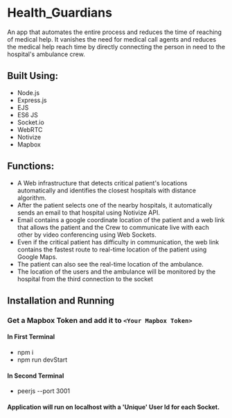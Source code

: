 # Health_Guardians
 An app that automates the entire process and reduces the time of reaching of medical help.
 It vanishes the need for medical call agents and reduces the medical help reach time by directly connecting the person in need to the hospital's ambulance crew.
 
## Built Using:
* Node.js
* Express.js
* EJS
* ES6 JS
* Socket.io
* WebRTC
* Notivize
* Mapbox

## Functions:

* A Web infrastructure that detects critical patient's locations automatically and identifies the closest hospitals with distance algorithm. 
* After the patient selects one of the nearby hospitals, it automatically sends an email to that hospital using Notivize API.
* Email contains a google coordinate location of the patient and a web link that allows the patient and the Crew to communicate live with each other by video conferencing using Web Sockets.
* Even if the critical patient has difficulty in communication, the web link contains the fastest route to real-time location of the patient using Google Maps.
* The patient can also see the real-time location of the ambulance.
* The location of the users and the ambulance will be monitored by the hospital from the third connection to the socket

## Installation and Running

### Get a Mapbox Token and add it to `<Your Mapbox Token>`

#### In First Terminal
* npm i 
* npm run devStart

#### In Second Terminal
* peerjs --port 3001

#### Application will run on localhost with a 'Unique' User Id for each Socket.


